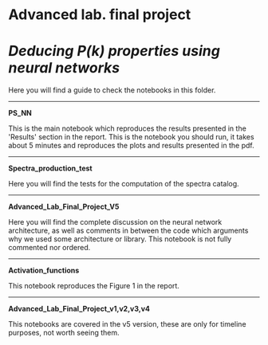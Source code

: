 # Advanced lab. final project
# ***Deducing $P(k)$ properties using neural networks***

Here you will find a guide to check the notebooks in this folder. 

---

**PS_NN**

This is the main notebook which reproduces the results presented in the 'Results' section in the report. This is the notebook you should run, it takes about 5 minutes and reproduces the plots and results presented in the pdf.

---

**Spectra_production_test**

Here you will find the tests for the computation of the spectra catalog.

---

**Advanced_Lab_Final_Project_V5**

Here you will find the complete discussion on the neural network architecture, as well as comments in between the code which arguments why we used some architecture or library. This notebook is not fully commented nor ordered.

---

**Activation_functions**

This notebook reproduces the Figure 1 in the report. 

---

**Advanced_Lab_Final_Project_v1,v2,v3,v4**

This notebooks are covered in the v5 version, these are only for timeline purposes, not worth seeing them. 
